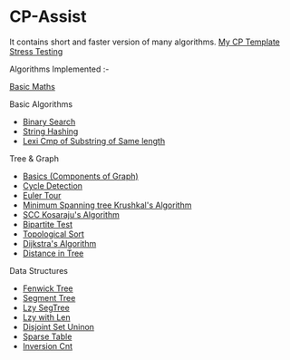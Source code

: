 # CP-Assist
It contains short and faster version of many algorithms. 
[My CP Template](https://github.com/smit-mist/CP-Assist/blob/main/template.cpp)
[Stress Testing](https://github.com/smit-mist/CP-Assist/blob/main/stress_test.cpp)

Algorithms Implemented :-

[Basic Maths](https://github.com/smit-mist/CP-Assist/blob/main/math/basic_math.cpp)

Basic Algorithms
- [Binary Search](https://github.com/smit-mist/CP-Assist/blob/main/basic_algorithms/binary_search.cpp)
- [String Hashing](https://github.com/smit-mist/CP-Assist/blob/main/basic_algorithms/string_hashing.cpp)
- [Lexi Cmp of Substring of Same length](https://github.com/smit-mist/CP-Assist/blob/main/basic_algorithms/compare_two_substring_of_same_len.cpp)

Tree & Graph
- [Basics (Components of Graph)](https://github.com/smit-mist/CP-Assist/blob/main/tree_graph/basic.cpp)
- [Cycle Detection](https://github.com/smit-mist/CP-Assist/blob/main/tree_graph/cycles_in_graph.cpp)
- [Euler Tour](https://github.com/smit-mist/CP-Assist/blob/main/tree_graph/euler_tour.cpp)
- [Minimum Spanning tree Krushkal's Algorithm](https://github.com/smit-mist/CP-Assist/blob/main/tree_graph/mst_krushkal.cpp)
- [SCC Kosaraju's Algorithm](https://github.com/smit-mist/CP-Assist/blob/main/tree_graph/scc_kosaraju's_algorithm.cpp)
- [Bipartite Test](https://github.com/smit-mist/CP-Assist/blob/main/tree_graph/bipartite_test.cpp)
- [Topological Sort](https://github.com/smit-mist/CP-Assist/blob/main/tree_graph/topological_sort.cpp)
- [Dijkstra's Algorithm](https://github.com/smit-mist/CP-Assist/blob/main/tree_graph/dijkstra.cpp)
- [Distance in Tree](https://github.com/smit-mist/CP-Assist/blob/main/tree_graph/tree_node_dist.cpp)

Data Structures
- [Fenwick Tree](https://github.com/smit-mist/CP-Assist/blob/main/range_queries/fenwick_aka_bit.cpp)
- [Segment Tree](https://github.com/smit-mist/CP-Assist/blob/main/range_queries/segment_tree.cpp)
- [Lzy SegTree](https://github.com/smit-mist/CP-Assist/blob/main/range_queries/simple_lz_prop.cpp)
- [Lzy with Len](https://github.com/smit-mist/CP-Assist/blob/main/range_queries/lz_prop_with_len.cpp)
- [Disjoint Set Uninon](https://github.com/smit-mist/CP-Assist/blob/main/tree_graph/mst_krushkal.cpp)
- [Sparse Table](https://github.com/smit-mist/CP-Assist/blob/main/range_queries/sparse_table.cpp)
- [Inversion Cnt](https://github.com/smit-mist/CP-Assist/blob/main/range_queries/inversion_cnt.cpp)
